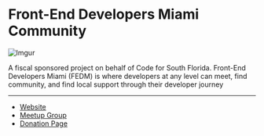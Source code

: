 # Front-End Developers Miami Community
![Imgur](https://imgur.com/Mnl4bDv.png)

A fiscal sponsored project on behalf of Code for South Florida. Front-End Developers Miami (FEDM) is where
developers at any level can meet, find community, and find local support through their developer journey 

--------------------

* [Website](https://frontend.miami/)
* [Meetup Group](https://www.meetup.com/Front-end-Developers-of-Miami/?_xtd=gqFyqDM1MTk1OTcyoXCjd2Vi&from=ref)
* [Donation Page](https://github.com/CodeforSouth/front/wiki/Donate-Page)
